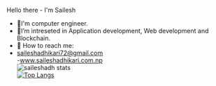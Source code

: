 Hello there - I'm Sailesh
- 🔭I'm computer engineer.
- 🌱I’m intreseted in Application development, Web development and Blockchain.
- 👯 How to reach me: 
- saileshadhikari72@gmail.com<br>
-www.saileshadhikari.com.np<br>
![saileshadh stats](https://github-readme-stats.vercel.app/api?username=saileshadh&show_icons=true&theme=radical)</br>
[![Top Langs](https://github-readme-stats.vercel.app/api/top-langs/?username=saileshadh)](https://github.com/saileshadh/github-readme-stats)</br>




